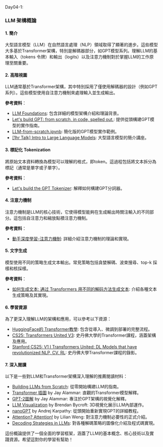 Day04-1:

### LLM 架構概論

#### 1. **簡介**
大型語言模型（LLM）在自然語言處理（NLP）領域取得了顯著的進步。這些模型大多基於Transformer架構，特別是解碼器部分，如GPT模型系列。理解LLM的基本輸入（tokens 令牌）和輸出（logits）以及注意力機制對於掌握LLM的工作原理至關重要。

#### 2. **高階視圖**
LLM通常基於Transformer架構，其中特別採用了僅使用解碼器的設計（例如GPT系列）。這些模型使用自注意力機制來處理輸入並生成輸出。

**參考資料**：
- [LLM Foundations](https://fullstackdeeplearning.com/llm-bootcamp/spring-2023/llm-foundations/): 包含詳細的模型架構介紹和理論背景。
- [Let's build GPT: from scratch, in code, spelled out.](https://www.youtube.com/watch?v=kCc8FmEb1nY): 提供從頭構建GPT模型的實作指南。
- [LLM-from-scratch.ipynb](https://colab.research.google.com/gist/iamaziz/171170dce60d9cd07fab221507fd1d52): 簡化版的GPT模型實作範例。
- [[1hr Talk] Intro to Large Language Models](https://youtu.be/zjkBMFhNj_g?si=VnNOE1gggtAhxTDn): 大型語言模型的簡介講座。

#### 3. **標記化 Tokenization**
將原始文本資料轉換為模型可以理解的格式，即token。這過程包括將文本拆分為標記（通常是單字或子單字）。

**參考資料**：
- [Let's build the GPT Tokenizer](https://youtu.be/zduSFxRajkE?si=IhIuECg3ZSGHRtWT): 解釋如何構建GPT分詞器。

#### 4. **注意力機制**
注意力機制是LLM的核心技術，它使得模型能夠在生成輸出時關注輸入的不同部分。這包括自注意力和縮放點積注意力機制。

**參考資料**：
- [動手深度學習-注意力機制](https://zh.d2l.ai/chapter_attention-mechanisms/index.html): 詳細介紹注意力機制的理論和實現。

#### 5. **文字生成**
模型使用不同的策略生成文本輸出。常見策略包括貪婪解碼、波束搜尋、top-k 採樣和核採樣。

**參考資料**：
- [如何生成文本: 通过 Transformers 用不同的解码方法生成文本](https://huggingface.co/blog/zh/how-to-generate): 介紹各種文本生成策略及其實現。

#### 6. **學習資源**
為了更深入理解LLM的架構和應用，可以參考以下資源：
- [HuggingFace的 Transformer教學](https://huggingface.co/docs/transformers/quicktour): 包含從導入、微調到部署的完整流程。
- [CS25: Transformers United V3](https://web.stanford.edu/class/cs25/): 史丹佛大學的Transformer課程，涵蓋架構及應用。
- [Stanford CS25: V1 I Transformers United: DL Models that have revolutionized NLP, CV, RL](https://www.youtube.com/watch?v=P127jhj-8-Y&list=PLoROMvodv4rNiJRchCzutFw5ItR_Z27CM): 史丹佛大學Transformer課程的錄影。

#### 7. **深入閱讀**
以下是一些對LLM和Transformer架構深入理解的推薦閱讀材料：
- [Building LLMs from Scratch](https://youtu.be/UU1WVnMk4E8?si=Vn1IbHE5p5LUQmKi): 從零開始構建LLM的指南。
- [Transformer 插圖](https://jalammar.github.io/illustrated-transformer/) by Jay Alammar: 直觀的Transformer模型解釋。
- [GPT-2圖解](https://jalammar.github.io/illustrated-gpt2/) by Jay Alammar: 專注於GPT架構的視覺化解釋。
- [LLM Visualization](https://bbycroft.net/llm) by Brendan Bycroft: 3D視覺化展示LLM內部運作。
- [nanoGPT](https://www.youtube.com/watch?v=kCc8FmEb1nY) by Andrej Karpathy: 從頭開始重新實現GPT的詳細教程。
- [Attention? Attention!](https://lilianweng.github.io/posts/2018-06-24-attention/) by Lilian Weng: 對注意力機制必要性的正式介紹。
- [Decoding Strategies in LLMs](https://mlabonne.github.io/blog/posts/2023-06-07-Decoding_strategies.html): 對各種解碼策略的圖像化介紹及程式碼實現。

這份概論提供了一個全面的學習框架，涵蓋了LLM的基本概念、核心技術以及實踐資源。希望這對你的學習有幫助！